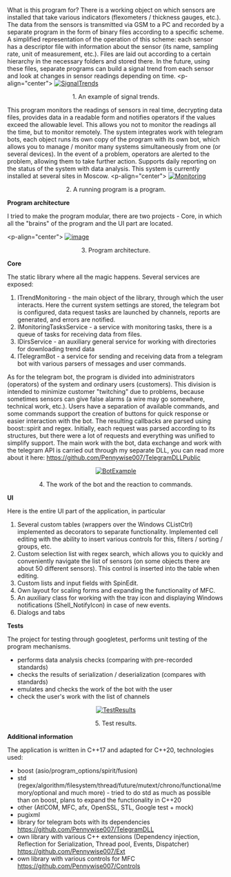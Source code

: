 What is this program for?
There is a working object on which sensors are installed that take various indicators (flexometers / thickness gauges, etc.). The data from the sensors is transmitted via GSM to a PC and recorded by a separate program in the form of binary files according to a specific scheme. A simplified representation of the operation of this scheme: each sensor has a descriptor file with information about the sensor (its name, sampling rate, unit of measurement, etc.).
Files are laid out according to a certain hierarchy in the necessary folders and stored there. In the future, using these files, separate programs can build a signal trend from each sensor and look at changes in sensor readings depending on time.
<p-align="center">
<a href="https://ibb.co/hZPZzgx"><img src="https://i.ibb.co/xfpfT2K/image.png" alt="SignalTrends" border="0"></a>
<p align="center">1. An example of signal trends.</p>
</p>

This program monitors the readings of sensors in real time, decrypting data files, provides data in a readable form and notifies operators if the values ​​exceed the allowable level. This allows you not to monitor the readings all the time, but to monitor remotely. The system integrates work with telegram bots, each object runs its own copy of the program with its own bot, which allows you to manage / monitor many systems simultaneously from one (or several devices). In the event of a problem, operators are alerted to the problem, allowing them to take further action. Supports daily reporting on the status of the system with data analysis. This system is currently installed at several sites in Moscow.
<p-align="center">
<a href="https://ibb.co/gtTR2hF"><img src="https://i.ibb.co/wpWzkjr/image.png" alt="Monitoring" border="0"></a>
<p align="center">2. A running program is a program.</p>
</p>


<b>Program architecture</b>

I tried to make the program modular, there are two projects - Core, in which all the "brains" of the program and the UI part are located.

<p-align="center">
<a href="https://ibb.co/wWRPHwR"><img src="https://i.ibb.co/wWRPHwR/image.png" alt="image" border="0"></a>
<p align="center">3. Program architecture.</p>
</p>

<b>Core</b>

The static library where all the magic happens. Several services are exposed:
1. ITrendMonitoring - the main object of the library, through which the user interacts. Here the current system settings are stored, the telegram bot is configured, data request tasks are launched by channels, reports are generated, and errors are notified.
2. IMonitoringTasksService - a service with monitoring tasks, there is a queue of tasks for receiving data from files.
3. IDirsService - an auxiliary general service for working with directories for downloading trend data
4. ITelegramBot - a service for sending and receiving data from a telegram bot with various parsers of messages and user commands.

As for the telegram bot, the program is divided into administrators (operators) of the system and ordinary users (customers). This division is intended to minimize customer "twitching" due to problems, because sometimes sensors can give false alarms (a wire may go somewhere, technical work, etc.). Users have a separation of available commands, and some commands support the creation of buttons for quick response or easier interaction with the bot. The resulting callbacks are parsed using boost::spirit and regex. Initially, each request was parsed according to its structures, but there were a lot of requests and everything was unified to simplify support. The main work with the bot, data exchange and work with the telegram API is carried out through my separate DLL, you can read more about it here: https://github.com/Pennywise007/TelegramDLLPublic
<p align="center">
<a href="https://ibb.co/wSmV1ZJ"><img src="https://i.ibb.co/N9B5zg1/image.png" alt="BotExample" border="0"></a>
<p align="center">4. The work of the bot and the reaction to commands.</p>
</p>


<b>UI</b>

Here is the entire UI part of the application, in particular
1. Several custom tables (wrappers over the Windows CListCtrl) implemented as decorators to separate functionality. Implemented cell editing with the ability to insert various controls for this, filters / sorting / groups, etc.
2. Custom selection list with regex search, which allows you to quickly and conveniently navigate the list of sensors (on some objects there are about 50 different sensors). This control is inserted into the table when editing.
3. Custom lists and input fields with SpinEdit.
4. Own layout for scaling forms and expanding the functionality of MFC.
5. An auxiliary class for working with the tray icon and displaying Windows notifications (Shell_NotifyIcon) in case of new events.
6. Dialogs and tabs


<b>Tests</b>

The project for testing through googletest, performs unit testing of the program mechanisms.
 - performs data analysis checks (comparing with pre-recorded standards)
 - checks the results of serialization / deserialization (compares with standards)
 - emulates and checks the work of the bot with the user
 - check the user's work with the list of channels
<p align="center">
<a href="https://ibb.co/Pzw4rPR"><img src="https://i.ibb.co/Pzw4rPR/Untitled.png" alt="TestResults" border="0"></a>
<p align="center">5. Test results.</p>
</p>


<b>Additional information</b>

The application is written in C++17 and adapted for C++20, technologies used:
- boost (asio/program_options/spirit/fusion)
- std (regex/algorithm/filesystem/thread/future/mutext/chrono/functional/memory/optional and much more) - tried to do std as much as possible than on boost, plans to expand the functionality in C++20
- other (AtlCOM, MFC, afx, OpenSSL, STL, Google test + mock)
- pugixml
- library for telegram bots with its dependencies https://github.com/Pennywise007/TelegramDLL
- own library with various C++ extensions (Dependency injection, Reflection for Serialization, Thread pool, Events, Dispatcher) https://github.com/Pennywise007/Ext
- own library with various controls for MFC https://github.com/Pennywise007/Controls